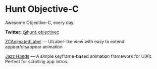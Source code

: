 # Hunt Objective-C
Awesome Objective-C, every day.

**Twitter:** [@hunt_objectivec](https://twitter.com/hunt_objectivec)

[ZCAnimatedLabel](https://github.com/overboming/ZCAnimatedLabel)
— UILabel-like view with easy to extend appear/disappear animation

[Jazz Hands](https://github.com/IFTTT/JazzHands)
— A simple keyframe-based animation framework for UIKit. Perfect for scrolling app intros.

